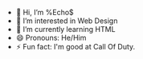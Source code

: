 - 👋 Hi, I’m %Echo$
- 👀 I’m interested in Web Design 
- 🌱 I’m currently learning HTML
- 😄 Pronouns: He/Him
- ⚡ Fun fact: I'm good at Call Of Duty.
  

